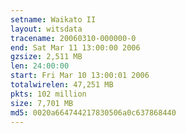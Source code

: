 ```yaml
---
setname: Waikato II
layout: witsdata
tracename: 20060310-000000-0
end: Sat Mar 11 13:00:00 2006
gzsize: 2,511 MB
len: 24:00:00
start: Fri Mar 10 13:00:01 2006
totalwirelen: 47,251 MB
pkts: 102 million
size: 7,701 MB
md5: 0020a664744217830506a0c637868440
---
```

